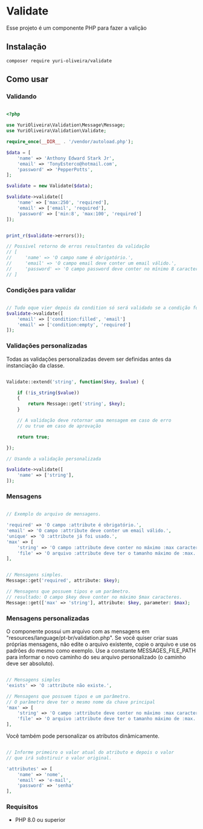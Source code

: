 # Validate

Esse projeto é um componente PHP para fazer a valição

## Instalação

```shell
composer require yuri-oliveira/validate
```

## Como usar

### Validando

```php

<?php

use YuriOliveira\Validation\Message\Message;
use YuriOliveira\Validation\Validate;

require_once(__DIR__ . '/vendor/autoload.php');

$data = [
    'name' => 'Anthony Edward Stark Jr',
    'email' => 'TonyEsterco@hotmail.com',
    'password' => 'PepperPotts',
];

$validate = new Validate($data);

$validate->validate([
    'name' => ['max:250', 'required'],
    'email' => ['email', 'required'],
    'password' => ['min:8', 'max:100', 'required']
]);


print_r($validate->errors());

// Possivel retorno de erros resultantes da validação
// [
//     'name' => 'O campo name é obrigatório.',
//     'email' => 'O campo email deve conter um email válido.',
//     'password' => 'O campo password deve conter no mínimo 8 caracteres.'
// ]

```

### Condições para validar

```php

// Tudo oque vier depois da condition só será validado se a condição for atendida
$validate->validate([
    'email' => ['condition:filled', 'email']
    'email' => ['condition:empty', 'required']
]);

```

### Validações personalizadas

Todas as validações personalizadas devem ser definidas antes da instanciação da classe.

```php

Validate::extend('string', function($key, $value) {

    if (!is_string($value))
    {
        return Message::get('string', $key);
    }

    // A validação deve rotornar uma mensagem em caso de erro
    // ou true em caso de aprovação

    return true;

});

// Usando a validação personalizada

$validate->validate([
    'name' => ['string'],
]);

```

### Mensagens

```php

// Exemplo do arquivo de mensagens.

'required' => 'O campo :attribute é obrigatório.',
'email' => 'O campo :attribute deve conter um email válido.',
'unique' => 'O :attribute já foi usado.',
'max' => [
    'string' => 'O campo :attribute deve conter no máximo :max caracteres.',
    'file' => 'O arquivo :attribute deve ter o tamanho máximo de :max.'
],

```

```php

// Mensagens simples.
Message::get('required', attribute: $key);

// Mensagens que possuem tipos e um parâmetro.
// resultado: O campo $key deve conter no máximo $max caracteres.
Message::get(['max' => 'string'], attribute: $key, parameter: $max);

```

### Mensagens personalizadas

O componente possui um arquivo com as mensagens em "resources/language/pt-br/validation.php". Se você quiser criar suas próprias mensagens, não edite o arquivo existente, copie o arquivo e use os padrões do mesmo como exemplo. Use a constante MESSAGES_FILE_PATH para informar o novo caminho do seu arquivo personalizado (o caminho deve ser absoluto).

```php

// Mensagens simples
'exists' => 'O :attribute não existe.',

// Mensagens que possuem tipos e um parâmetro.
// O parâmetro deve ter o mesmo nome da chave principal
'max' => [
    'string' => 'O campo :attribute deve conter no máximo :max caracteres.',
    'file' => 'O arquivo :attribute deve ter o tamanho máximo de :max.'
],

```

Você também pode personalizar os atributos dinâmicamente.

```php

// Informe primeiro o valor atual do atributo e depois o valor
// que irá substiruir o valor original.

'attributes' => [
    'name' => 'nome',
    'email' => 'e-mail',
    'password' => 'senha'
],

```


### Requisitos

- PHP 8.0 ou superior

